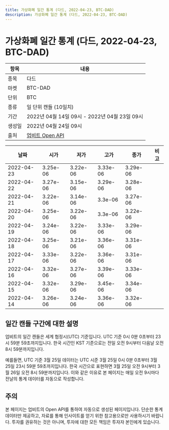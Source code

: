 ```yaml
---
title: 가상화폐 일간 통계 (다드, 2022-04-23, BTC-DAD)
description: 가상화폐 일간 통계 (다드, 2022-04-23, BTC-DAD)
---
```



가상화폐 일간 통계 (다드, 2022-04-23, BTC-DAD)
===

|항목|내용|
|--|--|
|종목|다드|
|마켓|BTC-DAD|
|단위|BTC|
|종류|일 단위 캔들 (10일치)|
|기간|2022년 04월 14일 09시 - 2022년 04월 23일 09시|
|생성일|2022년 04월 24일 09시|
|출처|[업비트 Open API](https://docs.upbit.com)|


|날짜|시가|저가|고가|종가|비고|
|--|--|--|--|--|--|
|2022-04-23|3.25e-06|3.22e-06|3.33e-06|3.29e-06|    |
|2022-04-22|3.27e-06|3.15e-06|3.29e-06|3.28e-06|    |
|2022-04-21|3.22e-06|3.14e-06|3.3e-06|3.27e-06|    |
|2022-04-20|3.25e-06|3.22e-06|3.3e-06|3.22e-06|    |
|2022-04-19|3.24e-06|3.22e-06|3.33e-06|3.29e-06|    |
|2022-04-18|3.25e-06|3.21e-06|3.36e-06|3.31e-06|    |
|2022-04-17|3.33e-06|3.22e-06|3.36e-06|3.31e-06|    |
|2022-04-16|3.32e-06|3.27e-06|3.39e-06|3.33e-06|    |
|2022-04-15|3.32e-06|3.29e-06|3.45e-06|3.34e-06|    |
|2022-04-14|3.26e-06|3.24e-06|3.36e-06|3.32e-06|    |


일간 캔들 구간에 대한 설명
---


업비트의 일간 캔들은 세계 협정시(UTC) 기준입니다. 
UTC 기준 0시 0분 0초부터 23시 59분 59초까지입니다. 
한국 시간인 KST 기준으로는 전일 오전 9시부터 다음날 오전 8시 59분까지입니다. 


예를들면, UTC 기준 3월 25일 데이터는 UTC 시준 3월 25일 0시 0분 0초부터 3월 25일 23시 59분 59초까지입니다. 
한국 시간으로 표현하면 3월 25일 오전 9시부터 3월 26일 오전 8시 59분까지입니다. 
이와 같은 이유로 본 페이지는 매일 오전 9시마다 전날의 통계 데이터를 자동으로 작성합니다. 


주의
---


본 페이지는 업비트의 Open API를 통하여 자동으로 생성된 페이지입니다. 
단순한 통계 데이터만 제공하고, 자료를 통해 인사이트를 얻기 위한 참고용으로만 사용하시기 바랍니다. 
투자를 권유하는 것은 아니며, 투자에 대한 모든 책임은 투자자 본인에게 있습니다. 
